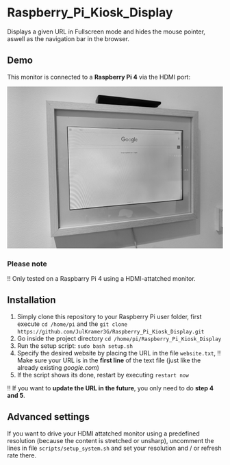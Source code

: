 # Raspberry_Pi_Kiosk_Display
 Displays a given URL in Fullscreen mode and hides the mouse pointer, aswell as the navigation bar in the browser.

## Demo
This monitor is connected to a **Raspberry Pi 4** via the HDMI port: 

![filename](images/demo.JPG)

### Please note
:bangbang: Only tested on a Raspbarry Pi 4 using a HDMI-attatched monitor.

## Installation
1) Simply clone this repository to your Raspberry Pi user folder, first execute `cd /home/pi` and the `git clone https://github.com/JulKramer3G/Raspberry_Pi_Kiosk_Display.git`
2) Go inside the project directory `cd /home/pi/Raspberry_Pi_Kiosk_Display`
3) Run the setup script: `sudo bash setup.sh`
4) Specify the desired website by placing the URL in the file `website.txt`, :bangbang: Make sure your URL is in the **first line** of the text file (just like the already existing *google.com*)
5) If the script shows its done, restart by executing `restart now`

:bangbang: If you want to **update the URL in the future**, you only need to do **step 4 and 5**. 

## Advanced settings
If you want to drive your HDMI attatched monitor using a predefined resolution (because the content is stretched or unsharp), uncomment the lines in file `scripts/setup_system.sh` and set your resolution and / or refresh rate there. 

